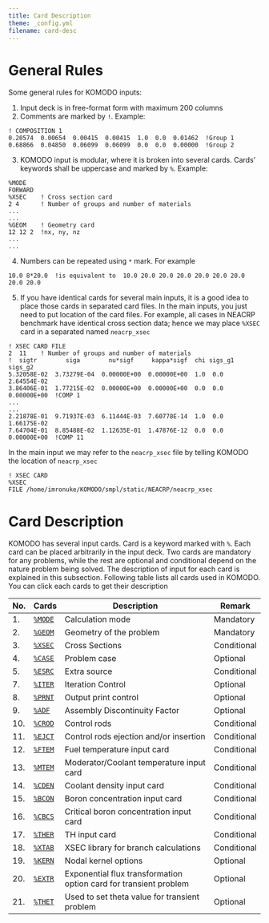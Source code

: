 ```yaml
---
title: Card Description
theme: _config.yml
filename: card-desc
---
```


# General Rules

Some general rules for KOMODO inputs:
1.  Input deck is in free-format form with maximum 200 columns
2.	Comments are marked by `!`. Example:
```
! COMPOSITION 1
0.20574  0.00654  0.00415  0.00415  1.0  0.0  0.01462  !Group 1
0.68866  0.04850  0.06099  0.06099  0.0  0.0  0.00000  !Group 2
```

3.	KOMODO input is modular, where it is broken into several cards. Cards’ keywords shall be uppercase and marked by `%`. Example:
```
%MODE
FORWARD
%XSEC    ! Cross section card                                                                                                                                  
2 4      ! Number of groups and number of materials
...
...
%GEOM    ! Geometry card
12 12 2  !nx, ny, nz
...
...
```

4.	Numbers can be repeated using `*` mark. For example
```
10.0 8*20.0  !is equivalent to  10.0 20.0 20.0 20.0 20.0 20.0 20.0 20.0 20.0
```

5. If you have identical cards for several main inputs, it is a good idea to place those cards in separated card files. In the main inputs, you just need to put location of the card files. For example, all cases in NEACRP benchmark have identical cross section data; hence we may place `%XSEC` card in a separated named `neacrp_xsec`
```
! XSEC CARD FILE
2  11    ! Number of groups and number of materials
!  sigtr        siga        nu*sigf     kappa*sigf  chi sigs_g1 sigs_g2
5.32058E-02  3.73279E-04  0.00000E+00  0.00000E+00  1.0  0.0  2.64554E-02
3.86406E-01  1.77215E-02  0.00000E+00  0.00000E+00  0.0  0.0  0.00000E+00  !COMP 1
...
...
2.21878E-01  9.71937E-03  6.11444E-03  7.60778E-14  1.0  0.0  1.66175E-02
7.64704E-01  8.85488E-02  1.12635E-01  1.47876E-12  0.0  0.0  0.00000E+00  !COMP 11
```

In the main input we may refer to the `neacrp_xsec` file by telling KOMODO the location of `neacrp_xsec`
```
! XSEC CARD
%XSEC
FILE /home/imronuke/KOMODO/smpl/static/NEACRP/neacrp_xsec
```


# Card Description

KOMODO has several input cards. Card is a keyword marked with `%`. Each card can be placed arbitrarily in the input deck. Two cards are mandatory for any problems, while the rest are optional and conditional depend on the nature problem being solved. The description of input for each card is explained in this subsection. Following table lists all cards used in KOMODO. You can click each cards to get their description


| **No.** | **Cards** | **Description** | **Remark** |
| --- | --- | --- | --- |
| 1. | [`%MODE`](https://imronuke.github.io/KOMODO/mode) | Calculation mode | Mandatory |
| 2. | [`%GEOM`](https://imronuke.github.io/KOMODO/geom) | Geometry of the problem | Mandatory |
| 3. | [`%XSEC`](https://imronuke.github.io/KOMODO/xsec) | Cross Sections | Conditional |
| 4. | [`%CASE`](https://imronuke.github.io/KOMODO/case) | Problem case | Optional |
| 5. | [`%ESRC`](https://imronuke.github.io/KOMODO/esrc) | Extra source | Conditional |
| 7. | [`%ITER`](https://imronuke.github.io/KOMODO/iter) | Iteration Control | Optional |
| 8. | [`%PRNT`](https://imronuke.github.io/KOMODO/prnt) | Output print control | Optional |
| 9. | [`%ADF`](https://imronuke.github.io/KOMODO/adf) | Assembly Discontinuity Factor | Optional |
| 10. | [`%CROD`](https://imronuke.github.io/KOMODO/crod) | Control rods | Conditional |
| 11. | [`%EJCT`](https://imronuke.github.io/KOMODO/ejct) | Control rods ejection and/or insertion | Conditional |
| 12. | [`%FTEM`](https://imronuke.github.io/KOMODO/ftem) | Fuel temperature input card | Conditional |
| 13. | [`%MTEM`](https://imronuke.github.io/KOMODO/mtem) | Moderator/Coolant temperature input card | Conditional |
| 14. | [`%CDEN`](https://imronuke.github.io/KOMODO/cden) | Coolant density input card | Conditional |
| 15. | [`%BCON`](https://imronuke.github.io/KOMODO/bcon) | Boron concentration input card | Conditional |
| 16. | [`%CBCS`](https://imronuke.github.io/KOMODO/cbcs) | Critical boron concentration input card | Conditional |
| 17. | [`%THER`](https://imronuke.github.io/KOMODO/ther) | TH input card | Conditional |
| 18. | [`%XTAB`](https://imronuke.github.io/KOMODO/xtab) | XSEC library for branch calculations | Conditional |
| 19. | [`%KERN`](https://imronuke.github.io/KOMODO/kern) | Nodal kernel options | Optional |
| 20. | [`%EXTR`](https://imronuke.github.io/KOMODO/extr) | Exponential flux transformation option card for transient problem | Optional |
| 21. | [`%THET`](https://imronuke.github.io/KOMODO/thet) | Used to set theta value for transient problem | Optional |
